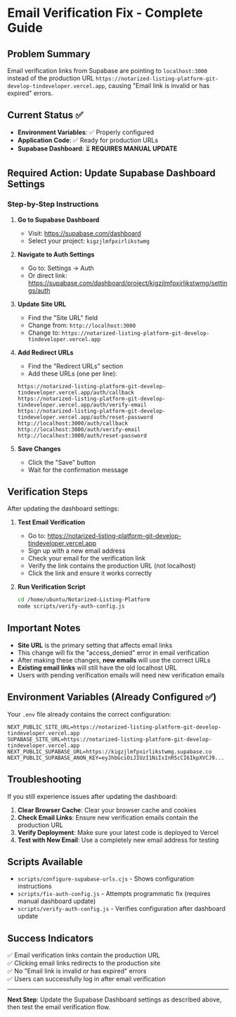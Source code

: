 # Email Verification Fix - Complete Guide

## Problem Summary
Email verification links from Supabase are pointing to `localhost:3000` instead of the production URL `https://notarized-listing-platform-git-develop-tindeveloper.vercel.app`, causing "Email link is invalid or has expired" errors.

## Current Status ✅
- **Environment Variables**: ✅ Properly configured
- **Application Code**: ✅ Ready for production URLs
- **Supabase Dashboard**: ⏳ **REQUIRES MANUAL UPDATE**

## Required Action: Update Supabase Dashboard Settings

### Step-by-Step Instructions

1. **Go to Supabase Dashboard**
   - Visit: https://supabase.com/dashboard
   - Select your project: `kigzjlmfpxirlikstwmg`

2. **Navigate to Auth Settings**
   - Go to: Settings → Auth
   - Or direct link: https://supabase.com/dashboard/project/kigzjlmfpxirlikstwmg/settings/auth

3. **Update Site URL**
   - Find the "Site URL" field
   - Change from: `http://localhost:3000`
   - Change to: `https://notarized-listing-platform-git-develop-tindeveloper.vercel.app`

4. **Add Redirect URLs**
   - Find the "Redirect URLs" section
   - Add these URLs (one per line):
   ```
   https://notarized-listing-platform-git-develop-tindeveloper.vercel.app/auth/callback
   https://notarized-listing-platform-git-develop-tindeveloper.vercel.app/auth/verify-email
   https://notarized-listing-platform-git-develop-tindeveloper.vercel.app/auth/reset-password
   http://localhost:3000/auth/callback
   http://localhost:3000/auth/verify-email
   http://localhost:3000/auth/reset-password
   ```

5. **Save Changes**
   - Click the "Save" button
   - Wait for the confirmation message

## Verification Steps

After updating the dashboard settings:

1. **Test Email Verification**
   - Go to: https://notarized-listing-platform-git-develop-tindeveloper.vercel.app
   - Sign up with a new email address
   - Check your email for the verification link
   - Verify the link contains the production URL (not localhost)
   - Click the link and ensure it works correctly

2. **Run Verification Script**
   ```bash
   cd /home/ubuntu/Notarized-Listing-Platform
   node scripts/verify-auth-config.js
   ```

## Important Notes

- **Site URL** is the primary setting that affects email links
- This change will fix the "access_denied" error in email verification
- After making these changes, **new emails** will use the correct URLs
- **Existing email links** will still have the old localhost URL
- Users with pending verification emails will need new verification emails

## Environment Variables (Already Configured ✅)

Your `.env` file already contains the correct configuration:

```env
NEXT_PUBLIC_SITE_URL=https://notarized-listing-platform-git-develop-tindeveloper.vercel.app
SUPABASE_SITE_URL=https://notarized-listing-platform-git-develop-tindeveloper.vercel.app
NEXT_PUBLIC_SUPABASE_URL=https://kigzjlmfpxirlikstwmg.supabase.co
NEXT_PUBLIC_SUPABASE_ANON_KEY=eyJhbGciOiJIUzI1NiIsInR5cCI6IkpXVCJ9...
```

## Troubleshooting

If you still experience issues after updating the dashboard:

1. **Clear Browser Cache**: Clear your browser cache and cookies
2. **Check Email Links**: Ensure new verification emails contain the production URL
3. **Verify Deployment**: Make sure your latest code is deployed to Vercel
4. **Test with New Email**: Use a completely new email address for testing

## Scripts Available

- `scripts/configure-supabase-urls.cjs` - Shows configuration instructions
- `scripts/fix-auth-config.js` - Attempts programmatic fix (requires manual dashboard update)
- `scripts/verify-auth-config.js` - Verifies configuration after dashboard update

## Success Indicators

✅ Email verification links contain the production URL  
✅ Clicking email links redirects to the production site  
✅ No "Email link is invalid or has expired" errors  
✅ Users can successfully log in after email verification  

---

**Next Step**: Update the Supabase Dashboard settings as described above, then test the email verification flow.
